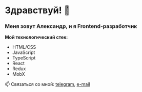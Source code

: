 # Здравствуй! 👋

### Меня зовут Александр, и я Frontend-разработчик

**Мой технологический стек:**
* HTML/CSS
* JavaScript
* TypeScript
* React
* Redux
* MobX

📫 Связаться со мной: [telegram](https://t.me/superior_aa), [e-mail](apkhanov.a.s@gmail.com)
